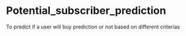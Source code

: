 # Potential_subscriber_prediction
To predict if a user will buy prediction or not based on different criterias
